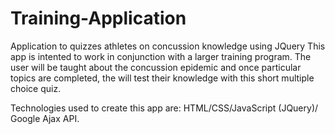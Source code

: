 # Training-Application
Application to quizzes athletes on concussion knowledge using JQuery
This app is intented to work in conjunction with a larger training program. The user will be taught about the concussion epidemic and once particular topics are completed, the will test their knowledge with this short multiple choice quiz.

Technologies used to create this app are:
HTML/CSS/JavaScript (JQuery)/ Google Ajax API. 
